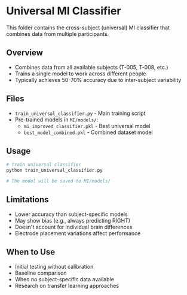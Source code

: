 # Universal MI Classifier

This folder contains the cross-subject (universal) MI classifier that combines data from multiple participants.

## Overview
- Combines data from all available subjects (T-005, T-008, etc.)
- Trains a single model to work across different people
- Typically achieves 50-70% accuracy due to inter-subject variability

## Files
- `train_universal_classifier.py` - Main training script
- Pre-trained models in `MI/models/`:
  - `mi_improved_classifier.pkl` - Best universal model
  - `best_model_combined.pkl` - Combined dataset model

## Usage
```bash
# Train universal classifier
python train_universal_classifier.py

# The model will be saved to MI/models/
```

## Limitations
- Lower accuracy than subject-specific models
- May show bias (e.g., always predicting RIGHT)
- Doesn't account for individual brain differences
- Electrode placement variations affect performance

## When to Use
- Initial testing without calibration
- Baseline comparison
- When no subject-specific data available
- Research on transfer learning approaches